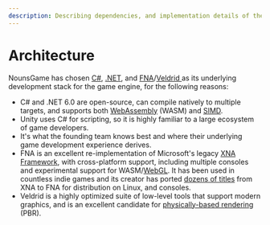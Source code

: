 ```yaml
---
description: Describing dependencies, and implementation details of the game engine.
---
```


# Architecture

NounsGame has chosen [C#](https://learn.microsoft.com/en-us/dotnet/csharp/), [.NET](https://dotnet.microsoft.com/en-us/), and [FNA](https://github.com/FNA-XNA/FNA)/[Veldrid ](https://github.com/mellinoe/veldrid)as its underlying development stack for the game engine, for the following reasons:

* C# and .NET 6.0 are open-source, can compile natively to multiple targets, and supports both [WebAssembly](https://webassembly.org/) (WASM) and [SIMD](https://en.wikipedia.org/wiki/Single\_instruction,\_multiple\_data).
* Unity uses C# for scripting, so it is highly familiar to a large ecosystem of game developers.
* It's what the founding team knows best and where their underlying game development experience derives.
* FNA is an excellent re-implementation of Microsoft's legacy [XNA Framework](https://en.wikipedia.org/wiki/Microsoft\_XNA), with cross-platform support, including multiple consoles and experimental support for WASM/[WebGL](https://get.webgl.org/). It has been used in countless indie games and its creator has ported [dozens of titles](https://www.flibitijibibo.com/index.php?page=Portfolio/Tools#01\_FNA.txt) from XNA to FNA for distribution on Linux, and consoles.
* Veldrid is a highly optimized suite of low-level tools that support modern graphics, and is an excellent candidate for [physically-based rendering](https://en.wikipedia.org/wiki/Physically\_based\_rendering) (PBR).
